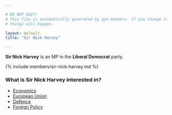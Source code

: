 ```yaml
---

# DO NOT EDIT!
# This file is automatically generated by get-members. If you change it, bad
# things will happen.

layout: default
title: "Sir Nick Harvey"

---
```


**Sir Nick Harvey** is an MP in the **Liberal Democrat** party.

{% include members/sir-nick-harvey.md %}

### What is Sir Nick Harvey interested in?


* [Economics](/interests/economics.html)
* [European Union](/interests/european-union.html)
* [Defence](/interests/defence.html)
* [Foreign Policy](/interests/foreign-policy.html)
